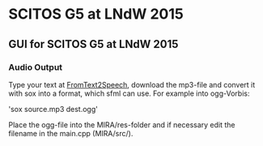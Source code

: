 # SCITOS G5 at LNdW 2015

## GUI for SCITOS G5 at LNdW 2015

### Audio Output

Type your text at [FromText2Speech](http://fromtexttospeech.com/ "Free online Text To Speech service with natural sounding voices"), download the mp3-file and convert it with sox into a format, which sfml can use. For example into ogg-Vorbis:  

'sox source.mp3 dest.ogg'  

Place the ogg-file into the MIRA/res-folder and if necessary edit the filename in the main.cpp (MIRA/src/).
